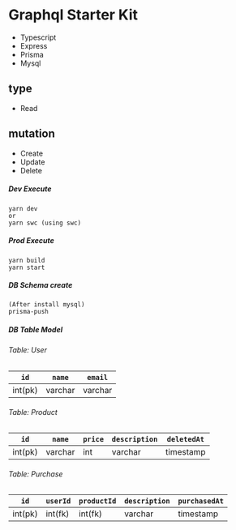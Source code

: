 # Graphql Starter Kit

- Typescript
- Express
- Prisma
- Mysql

## type

- Read

## mutation

- Create
- Update
- Delete

##### Dev Execute

```
yarn dev
or
yarn swc (using swc)
```

##### Prod Execute

```
yarn build
yarn start
```

##### DB Schema create

```
(After install mysql)
prisma-push
```

##### DB Table Model

###### Table: User

| `id`    | `name`  | `email` |
| ------- | ------- | ------- |
| int(pk) | varchar | varchar |

###### Table: Product

| `id`    | `name`  | `price` | `description` | `deletedAt` |
| ------- | ------- | ------- | ------------- | ----------- |
| int(pk) | varchar | int     | varchar       | timestamp   |

###### Table: Purchase

| `id`    | `userId` | `productId` | `description` | `purchasedAt` |
| ------- | -------- | ----------- | ------------- | ------------- |
| int(pk) | int(fk)  | int(fk)     | varchar       | timestamp     |
